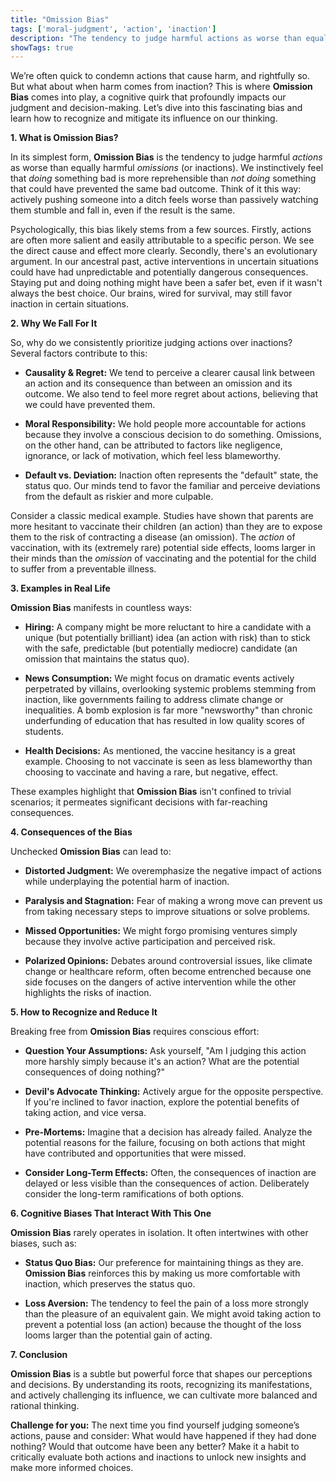 ```yaml
---
title: "Omission Bias"
tags: ['moral-judgment', 'action', 'inaction']
description: "The tendency to judge harmful actions as worse than equally harmful omissions or inactions."
showTags: true
---
```



We’re often quick to condemn actions that cause harm, and rightfully so. But what about when harm comes from inaction? This is where **Omission Bias** comes into play, a cognitive quirk that profoundly impacts our judgment and decision-making. Let’s dive into this fascinating bias and learn how to recognize and mitigate its influence on our thinking.

**1. What is Omission Bias?**

In its simplest form, **Omission Bias** is the tendency to judge harmful *actions* as worse than equally harmful *omissions* (or inactions). We instinctively feel that *doing* something bad is more reprehensible than *not doing* something that could have prevented the same bad outcome. Think of it this way: actively pushing someone into a ditch feels worse than passively watching them stumble and fall in, even if the result is the same.

Psychologically, this bias likely stems from a few sources. Firstly, actions are often more salient and easily attributable to a specific person. We see the direct cause and effect more clearly. Secondly, there's an evolutionary argument. In our ancestral past, active interventions in uncertain situations could have had unpredictable and potentially dangerous consequences. Staying put and doing nothing might have been a safer bet, even if it wasn't always the best choice. Our brains, wired for survival, may still favor inaction in certain situations.

**2. Why We Fall For It**

So, why do we consistently prioritize judging actions over inactions? Several factors contribute to this:

*   **Causality & Regret:** We tend to perceive a clearer causal link between an action and its consequence than between an omission and its outcome. We also tend to feel more regret about actions, believing that we could have prevented them.

*   **Moral Responsibility:** We hold people more accountable for actions because they involve a conscious decision to do something. Omissions, on the other hand, can be attributed to factors like negligence, ignorance, or lack of motivation, which feel less blameworthy.

*   **Default vs. Deviation:** Inaction often represents the "default" state, the status quo. Our minds tend to favor the familiar and perceive deviations from the default as riskier and more culpable.

Consider a classic medical example. Studies have shown that parents are more hesitant to vaccinate their children (an action) than they are to expose them to the risk of contracting a disease (an omission). The *action* of vaccination, with its (extremely rare) potential side effects, looms larger in their minds than the *omission* of vaccinating and the potential for the child to suffer from a preventable illness.

**3. Examples in Real Life**

**Omission Bias** manifests in countless ways:

*   **Hiring:** A company might be more reluctant to hire a candidate with a unique (but potentially brilliant) idea (an action with risk) than to stick with the safe, predictable (but potentially mediocre) candidate (an omission that maintains the status quo).

*   **News Consumption:** We might focus on dramatic events actively perpetrated by villains, overlooking systemic problems stemming from inaction, like governments failing to address climate change or inequalities. A bomb explosion is far more "newsworthy" than chronic underfunding of education that has resulted in low quality scores of students.

*   **Health Decisions:** As mentioned, the vaccine hesitancy is a great example. Choosing to not vaccinate is seen as less blameworthy than choosing to vaccinate and having a rare, but negative, effect.

These examples highlight that **Omission Bias** isn't confined to trivial scenarios; it permeates significant decisions with far-reaching consequences.

**4. Consequences of the Bias**

Unchecked **Omission Bias** can lead to:

*   **Distorted Judgment:** We overemphasize the negative impact of actions while underplaying the potential harm of inaction.

*   **Paralysis and Stagnation:** Fear of making a wrong move can prevent us from taking necessary steps to improve situations or solve problems.

*   **Missed Opportunities:** We might forgo promising ventures simply because they involve active participation and perceived risk.

*   **Polarized Opinions:** Debates around controversial issues, like climate change or healthcare reform, often become entrenched because one side focuses on the dangers of active intervention while the other highlights the risks of inaction.

**5. How to Recognize and Reduce It**

Breaking free from **Omission Bias** requires conscious effort:

*   **Question Your Assumptions:** Ask yourself, "Am I judging this action more harshly simply because it's an action? What are the potential consequences of doing nothing?"

*   **Devil's Advocate Thinking:** Actively argue for the opposite perspective. If you're inclined to favor inaction, explore the potential benefits of taking action, and vice versa.

*   **Pre-Mortems:** Imagine that a decision has already failed. Analyze the potential reasons for the failure, focusing on both actions that might have contributed and opportunities that were missed.

*   **Consider Long-Term Effects:** Often, the consequences of inaction are delayed or less visible than the consequences of action. Deliberately consider the long-term ramifications of both options.

**6. Cognitive Biases That Interact With This One**

**Omission Bias** rarely operates in isolation. It often intertwines with other biases, such as:

*   **Status Quo Bias:** Our preference for maintaining things as they are. **Omission Bias** reinforces this by making us more comfortable with inaction, which preserves the status quo.

*   **Loss Aversion:** The tendency to feel the pain of a loss more strongly than the pleasure of an equivalent gain. We might avoid taking action to prevent a potential loss (an action) because the thought of the loss looms larger than the potential gain of acting.

**7. Conclusion**

**Omission Bias** is a subtle but powerful force that shapes our perceptions and decisions. By understanding its roots, recognizing its manifestations, and actively challenging its influence, we can cultivate more balanced and rational thinking.

**Challenge for you:** The next time you find yourself judging someone’s actions, pause and consider: What would have happened if they had done nothing? Would that outcome have been any better? Make it a habit to critically evaluate both actions and inactions to unlock new insights and make more informed choices.

